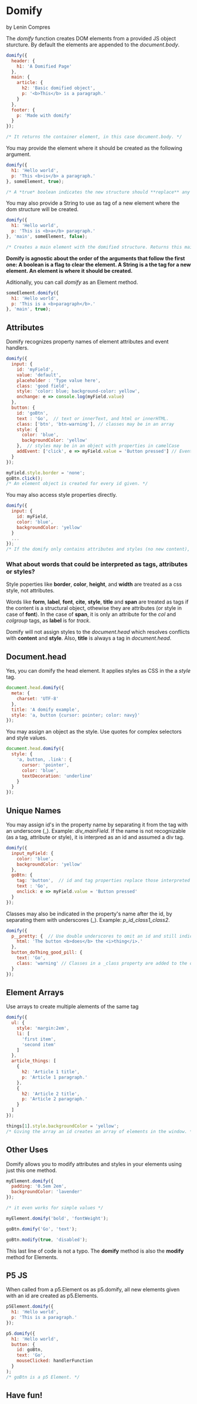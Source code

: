 # Domify
by Lenin Compres

The *domify* function creates DOM elements from a provided JS object sturcture. By default the elements are appended to the *document.body*.

```javascript
domify({
  header: {
    h1: 'A Domified Page'
  },
  main: {
    article: {
      h2: 'Basic domified object',
      p: '<b>This</b> is a paragraph.'
    }
  },
  footer: {
    p: 'Made with domify'
  }
});

/* It returns the container element, in this case document.body. */
```
You may provide the element where it should be created as the following argument.

```javascript
domify({
  h1: 'Hello world',
  p: 'This <b>is</b> a paragraph.'
}, someElement, true);

/* A *true* boolean indicates the new structure should **replace** any existing one in the element. Specify *false* to **prepend** the struture instead of the default **append** mode. */
```

You may also provide a String to use as tag of a new element where the dom structure will be created.

```javascript
domify({
  h1: 'Hello world',
  p: 'This is <b>a</b> paragraph.'
}, 'main', someElement, false);

/* Creates a main element with the domified structure. Returns this main element, and **prepends** it in *someElement*. */
```

**Domify is agnostic about the order of the arguments that follow the first one: 
A boolean is a flag to clear the element. A String is a the tag for a new element. An element is where it should be created.**

Aditionally, you can call *domify* as an Element method.

```javascript
someElement.domify({
  h1: 'Hello world',
  p: 'This is a <b>paragraph</b>.'
}, 'main', true);
```

## Attributes

Domify recognizes property names of element attributes and event handlers.

```javascript
domify({
  input: {
    id: 'myField',
    value: 'default',
    placeholder : 'Type value here',
    class: 'good field',
    style: 'color: blue; background-color: yellow',
    onchange: e => console.log(myField.value)
  },
  button: {
    id: 'goBtn',
    text : 'Go',  // text or innerText, and html or innerHTML.
    class: ['btn', 'btn-warning'], // classes may be in an array
    style: {
      color: 'blue',
      backgroundColor: 'yellow'
    },  // styles may be in an object with properties in camelCase
    addEvent: ['click', e => myField.value = 'Button pressed'] // Event listeners can be set up with addEvent or addEventListener
  }
});

myField.style.border = 'none';
goBtn.click();
/* An element object is created for every id given. */
```

You may also access style properties directly.

```javascript
domify({
  input: {
    id: myField,
    color: 'blue',
    backgroundColor: 'yellow'
  }
  ...
});
/* If the domify only contains attributes and styles (no new content), the innerHTML of the element remains the same. */
```

### What about words that could be interpreted as tags, attributes or styles?

Style poperties like **border**, **color**, **height**, and **width** are treated as a css style, not attributes.

Words like **form**, **label**, **font**, **cite**, **style**, **title** and **span** are treated as tags if the content is a structural object, othewise they are attributes (or style in case of **font**). In the case of **span**, it is only an attribute for the *col* and *colgroup* tags, as **label** is for *track*.

Domify will not assign styles to the *document.head* which resolves conflicts with **content** and **style**. Also, **title** is always a tag in *document.head*.

## Document.head

Yes, you can domify the head element. It applies styles as CSS in the a *style* tag.

```javascript
document.head.domify({
  meta: {
    charset: 'UTF-8'
  },
  title: 'A domify example',
  style: 'a, button {cursor: pointer; color: navy}'
});
```
You may assign an object as the style. Use quotes for complex selectors and style values.

```javascript
document.head.domify({
  style: {
    'a, button, .link': {
      cursor: 'pointer',
      color: 'blue',
      textDecoration: 'underline'
    } 
  }
});
```

## Unique Names

You may  assign id\'s in the property name by separating it from the tag with an underscore (\_). Example: *div_mainField*.
If the name is not recognizable (as a tag, attribute or style), it is interpred as an id and assumed a div tag.

```javascript
domify({
  input_myField: {
    color: 'blue',
    backgroundColor: 'yellow'
  },
  goBtn: {
    tag: 'button',  // id and tag properties replace those interpreted from the name.
    text : 'Go',
    onclick: e => myField.value = 'Button pressed'
  }
});
```

Classes may also be indicated in the property\'s name after the id, by separating them with underscores (\_). Example: *p_id_class1_class2*.

```javascript
domify({
  p__pretty: {  // Use double underscores to omit an id and still indicate classes.
    html: 'The button <b>does</b> the <i>thing</i>.'
  },
  button_doThing_good_pill: {
    text: 'Go',
    class: 'warning' // Classes in a _class property are added to the ones interpreted in the name.
  }
});
```

## Element Arrays

Use arrays to create multiple alements of the same tag

```javascript
domify({
  ul: {
    style: 'margin:2em',
    li: [
      'first item',
      'second item'
    ]
  },
  article_things: [
    {
      h2: 'Article 1 title',
      p: 'Article 1 paragraph.'
    },
    {
      h2: 'Article 2 title',
      p: 'Article 2 paragraph.'
    }
  ]
});

things[1].style.backgroundColor = 'yellow';
/* Giving the array an id creates an array of elements in the window. */
```

## Other Uses

Domify allows you to modify attributes and styles in your elements using just this one method.

```javascript
myElement.domify({
  padding: '0.5em 2em',
  backgroundColor: 'lavender'
});

/* it even works for simple values */

myElement.domify('bold', 'fontWeight');

goBtn.domify('Go', 'text');

goBtn.modify(true, 'disabled');
```

This last line of code is not a typo. The **domify** method is also the **modify** method for Elements.

## P5 JS

When called from a p5.Element os as p5.domify, all new elements given with an id are created as p5.Elements. 

```javascript
p5Element.domify({
  h1: 'Hello world',
  p: 'This is a paragraph.'
});

p5.domify({
  h1: 'Hello world',
  button: {
    id: goBtn,
    text: 'Go',
    mouseClicked: handlerFunction
  }
);
/* goBtn is a p5 Element. */
```

## Have fun!
